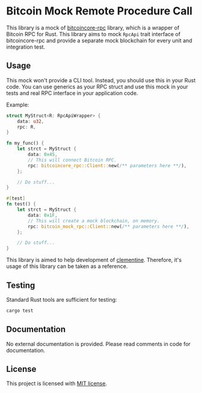 # Bitcoin Mock Remote Procedure Call

This library is a mock of [bitcoincore-rpc](https://github.com/rust-bitcoin/rust-bitcoincore-rpc)
library, which is a wrapper of Bitcoin RPC for Rust. This library aims to mock
`RpcApi` trait interface of bitcoincore-rpc and provide a separate mock
blockchain for every unit and integration test.

## Usage

This mock won't provide a CLI tool. Instead, you should use this in your Rust
code. You can use generics as your RPC struct and use this mock in your tests
and real RPC interface in your application code.

Example:

```rust
struct MyStruct<R: RpcApiWrapper> {
    data: u32,
    rpc: R,
}

fn my_func() {
    let strct = MyStruct {
        data: 0x45,
        // This will connect Bitcoin RPC.
        rpc: bitcoincore_rpc::Client::new(/** parameters here **/),
    };

    // Do stuff...
}

#[test]
fn test() {
    let strct = MyStruct {
        data: 0x1F,
        // This will create a mock blockchain, on memory.
        rpc: bitcoin_mock_rpc::Client::new(/** parameters here **/),
    };

    // Do stuff...
}
```

This library is aimed to help development of [clementine](https://github.com/chainwayxyz/clementine).
Therefore, it's usage of this library can be taken as a reference.

## Testing

Standard Rust tools are sufficient for testing:

```bash
cargo test
```

## Documentation

No external documentation is provided. Please read comments in code for
documentation.

## License

This project is licensed with [MIT license](LICENSE).
